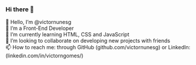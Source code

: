### Hi there 👋

<!--
**victornunesg/victornunesg** is a ✨ _special_ ✨ repository because its `README.md` (this file) appears on your GitHub profile.

Here are some ideas to get you started:

- 🔭 I’m currently working on ...
- 🌱 I’m currently learning ...
- 👯 I’m looking to collaborate on ...
- 🤔 I’m looking for help with ...
- 💬 Ask me about ...
- 📫 How to reach me: ...
- 😄 Pronouns: ...
- ⚡ Fun fact: ...
-->

👋 Hello, I’m @victornunesg <br>
👀 I’m a Front-End Developer <br>
🌱 I’m currently learning HTML, CSS and JavaScript <br>
💞️ I’m looking to collaborate on developing new projects with friends <br>
📫 How to reach me: through GitHub (github.com/victornunesg) or LinkedIn: (linkedin.com/in/victorngomes/) <br>
